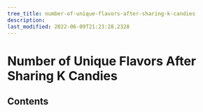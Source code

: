 ```yaml
---
tree_title: number-of-unique-flavors-after-sharing-k-candies
description: 
last_modified: 2022-06-09T21:23:28.2328
---
```


# Number of Unique Flavors After Sharing K Candies

## Contents
